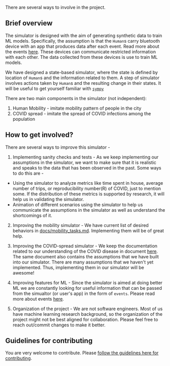 There are several ways to involve in the project.

## Brief overview
The simulator is designed with the aim of generating synthetic data to train ML models.
Specifically, the assumption is that the `Human`s carry bluetooth device with an app that produces data after each event.
Read more about the events [here](events.md).
These devices can communicate restricted information with each other.
The data collected from these devices is use to train ML models.

We have designed a state-based simulator, where the state is defined by location of `Human`s and the information related to them.
A step of simulator involves actions taken by `Human`s and the resulting change in their states.
It will be useful to get yourself familiar with [`sympy`](https://simpy.readthedocs.io/en/latest/)

There are two main  components in the simulator (not independent):
1. Human Mobility - imitate mobility pattern of people in the city
2. COVID spread - imitate the spread of COVID infections among the population

## How to get involved?

There are several ways to improve this simulator -

1. Implementing sanity checks and tests - As we keep implementing our assumptions in the simulator, we want to make sure that it is realistic and speaks to the data that has been observed in the past.
Some ways to do this are -
  - Using the simulator to analyze metrics like time spent in house, average number of trips, or reproducibility number(R) of COVID, just to mention some. If the distribution of these metrics is supported by research, it will help us in validating the simulator.
  - Animation of different scenarios using the simulator to help us communicate the assumptions in the simulator as well as understand the shortcomings of it.

2. Improving the mobility simulator - We have current list of desired behaviors in [docs/mobility_tasks.md](mobility_tasks.md). Implementing them will be of great help.

3. Improving the COVID-spread simulator - We keep the documentation related to our understanding of the COVID disease in document [here](https://docs.google.com/document/d/1jn8dOXgmVRX62Ux-jBSuReayATrzrd5XZS2LJuQ2hLs/edit?usp=sharing). The same document also contains the assumptions that we have built into our simulator. There are many assumptions that we haven't yet implemented. Thus, implementing them in our simulator will be awesome!

4. Improving features for ML - Since the simulator is aimed at doing better ML we are constantly looking for useful information that can be passed from the simualtor (or user's app) in the form of `events`. Please read more about events [here](events.md).

5. Organization of the project - We are not software engineers. Most of us have machine learning research background, so the organization of the project might not be best aligned for collaboration. Please feel free to reach out/commit changes to make it better.

## Guidelines for contributing

You are very welcome to contribute. Please [follow the guidelines here for contributing](https://gist.github.com/MarcDiethelm/7303312).
